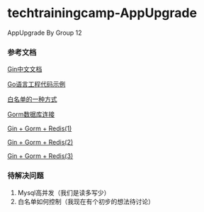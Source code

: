 # techtrainingcamp-AppUpgrade
 AppUpgrade By Group 12


### 参考文档
[Gin中文文档](https://gin-gonic.com/zh-cn/docs)

[Go语言工程代码示例](https://github.com/haydenzhourepo/gin-vue-gin-essential)

[白名单的一种方式](https://www.zhihu.com/question/343047416/answer/809796259)

[Gorm数据库连接](https://www.topgoer.com/%E6%95%B0%E6%8D%AE%E5%BA%93%E6%93%8D%E4%BD%9C/gorm/)

[Gin + Gorm + Redis(1)](https://zhuanlan.zhihu.com/p/147663215)

[Gin + Gorm + Redis(2)](https://zhuanlan.zhihu.com/p/148423815)

[Gin + Gorm + Redis(3)](https://zhuanlan.zhihu.com/p/148670832)


### 待解决问题
1. Mysql高并发（我们是读多写少）
2. 白名单如何控制（我现在有个初步的想法待讨论）